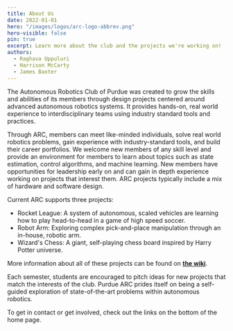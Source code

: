 ```yaml
---
title: About Us
date: 2022-01-01
hero: "/images/logos/arc-logo-abbrev.png"
hero-visible: false 
pin: true
excerpt: Learn more about the club and the projects we're working on!
authors:
  - Raghava Uppuluri
  - Harrison McCarty
  - James Baxter
---
```


The Autonomous Robotics Club of Purdue was created to grow the skills and abilities of its members through design projects centered around advanced autonomous robotics systems. It provides hands-on, real world experience to interdisciplinary teams using industry standard tools and practices.

Through ARC, members can meet like-minded individuals, solve real world robotics problems, gain experience with industry-standard tools, and build their career portfolios. We welcome new members of any skill level and provide an environment for members to learn about topics such as state estimation, control algorithms, and machine learning. New members have opportunities for leadership early on and can gain in depth experience working on projects that interest them. ARC projects typically include a mix of hardware and software design.

Current ARC supports three projects:
- Rocket League: A system of autonomous, scaled vehicles are learning how to play head-to-head in a game of high speed soccer.
- Robot Arm: Exploring complex pick-and-place manipulation through an in-house, robotic arm.
- Wizard's Chess: A giant, self-playing chess board inspired by Harry Potter universe.

More information about all of these projects can be found on **[the wiki](https://wiki.purduearc.com/)**.

Each semester, students are encouraged to pitch ideas for new projects that match the interests of the club. Purdue ARC prides itself on being a self-guided exploration of state-of-the-art problems within autonomous robotics.

To get in contact or get involved, check out the links on the bottom of the home page.

